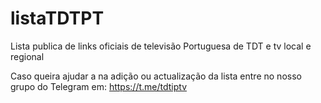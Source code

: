 # listaTDTPT
Lista publica de links oficiais de televisão Portuguesa de TDT e tv local e regional

Caso queira ajudar a na adição ou actualização da lista entre no nosso grupo do Telegram em:
https://t.me/tdtiptv

